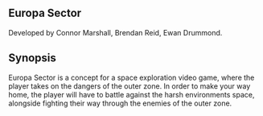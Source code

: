 Europa Sector
-------------
Developed by Connor Marshall, Brendan Reid, Ewan Drummond.

Synopsis
--------
Europa Sector is a concept for a space exploration video game, where the player takes on the dangers of the outer zone. In order to make your way home, the player will have to battle against the harsh environments space, alongside fighting their way through the enemies of the outer zone.

